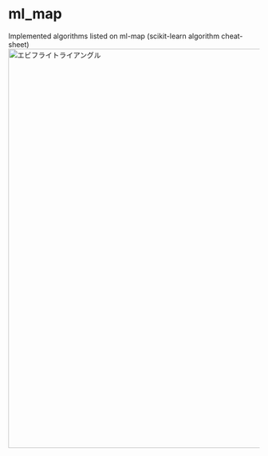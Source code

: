 # ml_map
Implemented algorithms listed on ml-map (scikit-learn algorithm cheat-sheet)
<img width="800" src="https://user-images.githubusercontent.com/60038634/138719935-d4cf8094-9cc3-4afd-ace5-aa6a8b134af3.png" alt="エビフライトライアングル" title="サンプル">
